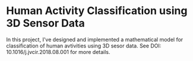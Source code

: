 # Human Activity Classification using 3D Sensor Data

In this project, I've designed and implemented a mathematical model for classification of human avtivities using 3D sesor data. See DOI: 10.1016/j.jvcir.2018.08.001 for more details.
